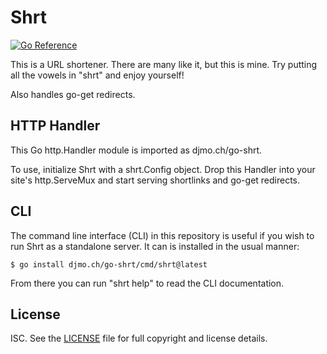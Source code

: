 # Shrt

[![Go Reference](https://pkg.go.dev/badge/djmo.ch/go-shrt.svg)](https://pkg.go.dev/djmo.ch/go-shrt)

This is a URL shortener. There are many like it, but this is mine.
Try putting all the vowels in "shrt" and enjoy yourself!

Also handles go-get redirects.

## HTTP Handler

This Go http.Handler module is imported as djmo.ch/go-shrt.

To use, initialize Shrt with a shrt.Config object.
Drop this Handler into your site's http.ServeMux and start serving
shortlinks and go-get redirects.

## CLI

The command line interface (CLI) in this repository is useful if you
wish to run Shrt as a standalone server.
It can is installed in the usual manner:

```
$ go install djmo.ch/go-shrt/cmd/shrt@latest
```

From there you can run "shrt help" to read the CLI documentation.

## License

ISC. See the [LICENSE] file for full copyright and license details.

[LICENSE]: go-shrt/-/blob/main/LICENSE
